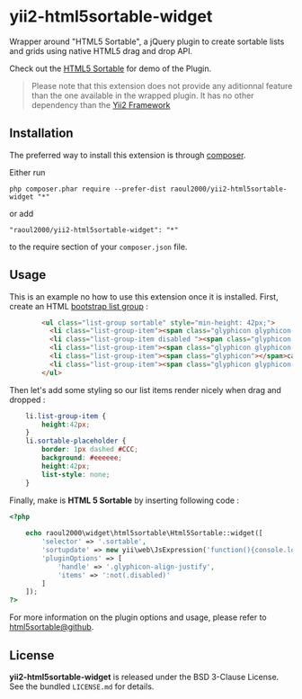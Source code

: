yii2-html5sortable-widget
==========================
Wrapper around "HTML5 Sortable", a jQuery plugin to create sortable lists and grids using native HTML5 drag and drop API. 

Check out the  [HTML5 Sortable](http://farhadi.ir/projects/html5sortable/) for demo of the Plugin.

> Please note that this extension does not provide any aditionnal feature than the one available in the wrapped plugin. 
> It has no other dependency than the [Yii2 Framework](http://www.yiiframework.com/)


Installation
------------

The preferred way to install this extension is through [composer](http://getcomposer.org/download/).

Either run

```
php composer.phar require --prefer-dist raoul2000/yii2-html5sortable-widget "*"
```

or add

```
"raoul2000/yii2-html5sortable-widget": "*"
```

to the require section of your `composer.json` file.


Usage
-----
This is an example no how to use this extension once it is installed.
First, create an HTML [bootstrap list group](http://getbootstrap.com/components/#list-group) :

```html
		<ul class="list-group sortable" style="min-height: 42px;">
		  <li class="list-group-item"><span class="glyphicon glyphicon-align-justify"></span> Cras justo odio</li>
		  <li class="list-group-item disabled "><span class="glyphicon glyphicon-align-justify"></span> can't be dragged because of disabled class</li>
		  <li class="list-group-item"><span class="glyphicon glyphicon-align-justify"></span> Morbi leo risus</li>
		  <li class="list-group-item"><span class="glyphicon"></span>can't be dragged because the handle is missing !</li>
		  <li class="list-group-item"><span class="glyphicon glyphicon-align-justify"></span> Vestibulum at eros</li>
		</ul>
```

Then let's add some styling so our list items render nicely when drag and dropped :

```css
	li.list-group-item {
		height:42px;
	}
	li.sortable-placeholder {
		border: 1px dashed #CCC;
		background: #eeeeee;
		height:42px;
		list-style: none;
	}
```

Finally, make is **HTML 5 Sortable** by inserting following code :

```php
<?php 
	 		
	echo raoul2000\widget\html5sortable\Html5Sortable::widget([
		'selector' => '.sortable',
		'sortupdate' => new yii\web\JsExpression('function(){console.log("update");}'),
		'pluginOptions' => [
			'handle' => '.glyphicon-align-justify',
			'items' => ':not(.disabled)'
		]
	]);
?>
```

For more information on the plugin options and usage, please refer to [html5sortable@github](https://github.com/farhadi/html5sortable).

License
-------

**yii2-html5sortable-widget** is released under the BSD 3-Clause License. See the bundled `LICENSE.md` for details.